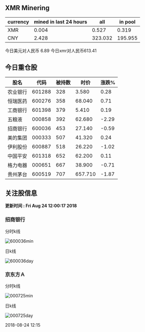 ## XMR Minering

|currency|mined in last 24 hours|all|in pool|
|---|---|---|---|
|XMR|0.004|0.527|0.319|
|CNY|2.428|323.032|195.955|

今日美元对人民币 6.89	今日xmr对人民币613.41


## 今日重仓股 

|股名|代码|被持数|时价|涨跌%|
|---|---|---|---|---|
|农业银行|601288|328|3.580|0.28|
|恒瑞医药|600276|358|68.040|0.71|
|工商银行|601398|379|5.410|0.19|
|五粮液|000858|392|62.680|-2.29|
|招商银行|600036|453|27.140|-0.59|
|美的集团|000333|507|41.320|0.24|
|伊利股份|600887|518|26.220|-1.02|
|中国平安|601318|652|62.200|0.11|
|格力电器|000651|667|38.900|-0.71|
|贵州茅台|600519|707|657.710|-1.87|

## 关注股信息
**更新时间 : Fri Aug 24 12:00:17 2018**
### 招商银行 
分时k线

![600036min](http://image.sinajs.cn/newchart/min/n/sh600036.gif)

日k线

![600036day](http://image.sinajs.cn/newchart/daily/n/sh600036.gif)

### 京东方Ａ 
分时k线

![000725min](http://image.sinajs.cn/newchart/min/n/sz000725.gif)

日k线

![000725day](http://image.sinajs.cn/newchart/daily/n/sz000725.gif)

2018-08-24 12:15